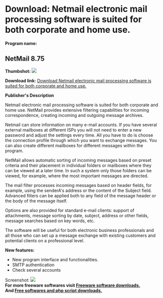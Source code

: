 # Download: Netmail electronic mail processing software is suited for both corporate and home use.

**Program name:**

## NetMail 8.75

  
**Thumbshot:** ![](http://www.freewarefiles.com/screenshot/netmail8_md.gif)   
  
**Download link:** [Download Netmail electronic mail processing software is suited for both corporate and home use.](http://freesoftwares.boysofts.com/NetMail_program_20903.html)  
  


**Publisher's Description**  
  


Netmail electronic mail processing software is suited for both corporate and home use. NetMail provides extensive filtering capabilities for incoming correspondence, creating incoming and outgoing message archives. 

Netmail can store information on many e-mail accounts. If you have several external mailboxes at different ISPs you will not need to enter a new password and adjust the settings every time. All you have to do is choose the connection profile through which you want to exchange messages. You can also create different mailboxes for different messages within the program.

NetMail allows automatic sorting of incoming messages based on preset criteria and their placement in individual folders or mailboxes where they can be viewed at a later time. In such a system only those folders can be viewed, for example, where the most important messages are directed.

The mail filter processes incoming messages based on header fields, for example, using the senderA's address or the content of the Subject field. Advanced filters can be applied both to any field of the message header or the body of the message itself.

Options are also provided for standard e-mail clients: support of attachments, message sorting by date, subject, address or other fields, message searches based on key words, etc.

The software will be useful for both electronic business professionals and all those who can set up a message exchange with existing customers and potential clients on a professional level. 

**New features:**

  * New program interface and functionalities. 
  * SMTP authentication 
  * Check several accounts 

  
  
Screenshot: ![](http://www.freewarefiles.com/screenshot/netmail8.gif)   
**For more freeware softwares visit [Freeware software downloads.](http://freesoftwares.boysofts.com/)**   
**And [Free softwares and php script downloads.](http://www.boysofts.com/)**
